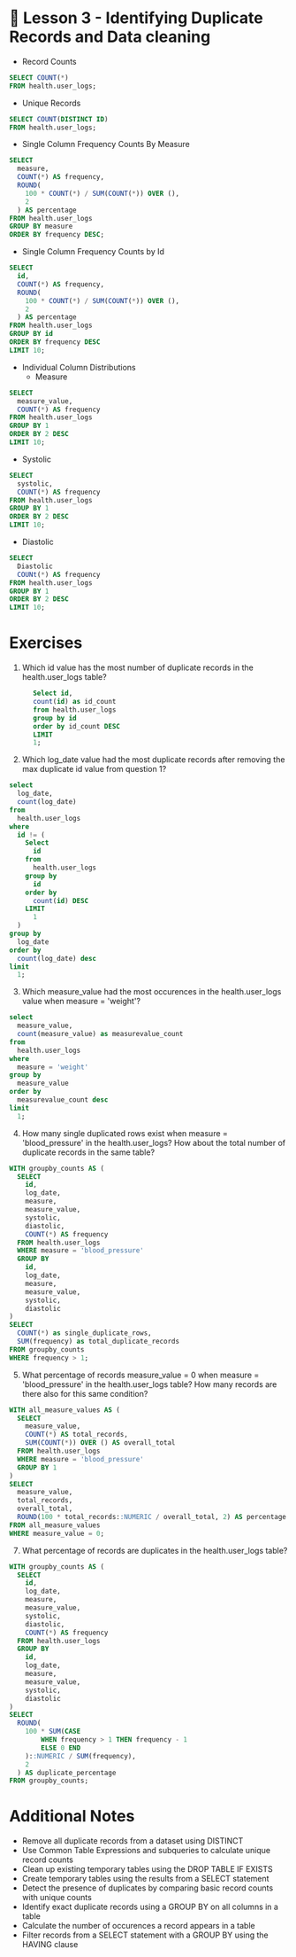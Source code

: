 # 📍 Lesson 3 - Identifying Duplicate Records and Data cleaning 

* Record Counts

```sql
SELECT COUNT(*)
FROM health.user_logs;
```
* Unique Records

```sql
SELECT COUNT(DISTINCT ID) 
FROM health.user_logs;
```

* Single Column Frequency Counts By Measure

```sql
SELECT
  measure,
  COUNT(*) AS frequency,
  ROUND(
    100 * COUNT(*) / SUM(COUNT(*)) OVER (),
    2
  ) AS percentage
FROM health.user_logs
GROUP BY measure
ORDER BY frequency DESC;
```

* Single Column Frequency Counts by Id
```sql
SELECT
  id,
  COUNT(*) AS frequency,
  ROUND(
    100 * COUNT(*) / SUM(COUNT(*)) OVER (),
    2
  ) AS percentage
FROM health.user_logs
GROUP BY id
ORDER BY frequency DESC
LIMIT 10;
```

* Individual Column Distributions
    * Measure 

```sql
SELECT
  measure_value,
  COUNT(*) AS frequency
FROM health.user_logs
GROUP BY 1
ORDER BY 2 DESC
LIMIT 10;
```

  * Systolic
```sql
SELECT
  systolic,
  COUNT(*) AS frequency
FROM health.user_logs
GROUP BY 1
ORDER BY 2 DESC
LIMIT 10;
```
  * Diastolic
```sql
SELECT
  Diastolic
  COUNt(*) AS frequency
FROM health.user_logs
GROUP BY 1
ORDER BY 2 DESC 
LIMIT 10;
```


# Exercises

1. Which id value has the most number of duplicate records in the health.user_logs table?
```sql
      Select id, 
      count(id) as id_count 
      from health.user_logs 
      group by id 
      order by id_count DESC 
      LIMIT 
      1;
```
  
2. Which log_date value had the most duplicate records after removing the max duplicate id value from question 1?
```sql
select
  log_date,
  count(log_date)
from
  health.user_logs
where
  id != (
    Select
      id
    from
      health.user_logs
    group by
      id
    order by
      count(id) DESC
    LIMIT
      1
  )
group by
  log_date
order by
  count(log_date) desc
limit
  1;
```

3. Which measure_value had the most occurences in the health.user_logs value when measure = 'weight'?
```sql
select
  measure_value,
  count(measure_value) as measurevalue_count
from
  health.user_logs
where
  measure = 'weight'
group by
  measure_value
order by
  measurevalue_count desc
limit
  1;
```

4. How many single duplicated rows exist when measure = 'blood_pressure' in the health.user_logs? How about the total number of duplicate records in the same table?
```sql
WITH groupby_counts AS (
  SELECT
    id,
    log_date,
    measure,
    measure_value,
    systolic,
    diastolic,
    COUNT(*) AS frequency
  FROM health.user_logs
  WHERE measure = 'blood_pressure'
  GROUP BY
    id,
    log_date,
    measure,
    measure_value,
    systolic,
    diastolic
)
SELECT
  COUNT(*) as single_duplicate_rows,
  SUM(frequency) as total_duplicate_records
FROM groupby_counts
WHERE frequency > 1;
```
  
5. What percentage of records measure_value = 0 when measure = 'blood_pressure' in the health.user_logs table? How many records are there also for this same condition?
```sql
WITH all_measure_values AS (
  SELECT
    measure_value,
    COUNT(*) AS total_records,
    SUM(COUNT(*)) OVER () AS overall_total
  FROM health.user_logs
  WHERE measure = 'blood_pressure'
  GROUP BY 1
)
SELECT
  measure_value,
  total_records,
  overall_total,
  ROUND(100 * total_records::NUMERIC / overall_total, 2) AS percentage
FROM all_measure_values
WHERE measure_value = 0;
```

7. What percentage of records are duplicates in the health.user_logs table?
```sql
WITH groupby_counts AS (
  SELECT
    id,
    log_date,
    measure,
    measure_value,
    systolic,
    diastolic,
    COUNT(*) AS frequency
  FROM health.user_logs
  GROUP BY
    id,
    log_date,
    measure,
    measure_value,
    systolic,
    diastolic
)
SELECT
  ROUND(
    100 * SUM(CASE
        WHEN frequency > 1 THEN frequency - 1
        ELSE 0 END
    )::NUMERIC / SUM(frequency),
    2
  ) AS duplicate_percentage
FROM groupby_counts;
```


# Additional Notes

* Remove all duplicate records from a dataset using DISTINCT
* Use Common Table Expressions and subqueries to calculate unique record counts
* Clean up existing temporary tables using the DROP TABLE IF EXISTS
* Create temporary tables using the results from a SELECT statement
* Detect the presence of duplicates by comparing basic record counts with unique counts
* Identify exact duplicate records using a GROUP BY on all columns in a table
* Calculate the number of occurences a record appears in a table
* Filter records from a SELECT statement with a GROUP BY using the HAVING clause
